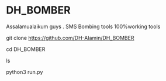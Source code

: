 # DH_BOMBER
Assalamualaikum guys . SMS Bombing tools 100%working tools 

git clone https://github.com/DH-Alamin/DH_BOMBER

cd DH_BOMBER

ls

python3 run.py
